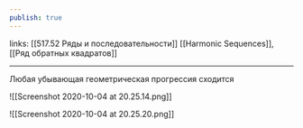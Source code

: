 ```yaml
---
publish: true
---
```

links: [[517.52 Ряды и последовательности]] [[Harmonic Sequences]], [[Ряд обратных квадратов]]

---

Любая убывающая геометрическая прогрессия сходится

![[Screenshot 2020-10-04 at 20.25.14.png]]

![[Screenshot 2020-10-04 at 20.25.20.png]]
